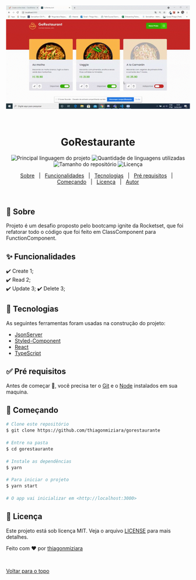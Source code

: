 <div align="center" id="top"> 
  <img src="./public/gif.gif"alt="GoRestaurante" />

  &#xa0;

  <!-- <a href="https://gorestaurante.netlify.com">Demo</a> -->
</div>

<h1 align="center">GoRestaurante</h1>

<p align="center">
  <img alt="Principal linguagem do projeto" src="https://img.shields.io/github/languages/top/thiagonmiziara/gorestaurante?color=56BEB8">

  <img alt="Quantidade de linguagens utilizadas" src="https://img.shields.io/github/languages/count/thiagonmiziara/gorestaurante?color=56BEB8">

  <img alt="Tamanho do repositório" src="https://img.shields.io/github/repo-size/thiagonmiziara/gorestaurante?color=56BEB8">

  <img alt="Licença" src="https://img.shields.io/github/license/thiagonmiziara/gorestaurante?color=56BEB8">

  <!-- <img alt="Github issues" src="https://img.shields.io/github/issues/thiagonmiziara/gorestaurante?color=56BEB8" /> -->

  <!-- <img alt="Github forks" src="https://img.shields.io/github/forks/thiagonmiziara/gorestaurante?color=56BEB8" /> -->

  <!-- <img alt="Github stars" src="https://img.shields.io/github/stars/thiagonmiziara/gorestaurante?color=56BEB8" /> -->
</p>

<!-- Status -->

<!-- <h4 align="center"> 
	🚧  GoRestaurante 🚀 Em construção...  🚧
</h4> 

<hr> -->

<p align="center">
  <a href="#dart-sobre">Sobre</a> &#xa0; | &#xa0; 
  <a href="#sparkles-funcionalidades">Funcionalidades</a> &#xa0; | &#xa0;
  <a href="#rocket-tecnologias">Tecnologias</a> &#xa0; | &#xa0;
  <a href="#white_check_mark-pré-requesitos">Pré requisitos</a> &#xa0; | &#xa0;
  <a href="#checkered_flag-começando">Começando</a> &#xa0; | &#xa0;
  <a href="#memo-licença">Licença</a> &#xa0; | &#xa0;
  <a href="https://github.com/thiagonmiziara" target="_blank">Autor</a>
</p>

<br>

## :dart: Sobre ##

Projeto é um desafio proposto pelo bootcamp ignite da Rocketset, que foi refatorar todo o código que foi feito em ClassComponent para FunctionComponent.

## :sparkles: Funcionalidades ##

:heavy_check_mark: Create 1;\
:heavy_check_mark: Read 2;\
:heavy_check_mark: Update 3;
:heavy_check_mark: Delete 3;

## :rocket: Tecnologias ##

As seguintes ferramentas foram usadas na construção do projeto:

- [JsonServer](https://JsonServer.io/)
- [Styled-Component](https://Styled-Component.org/en/)
- [React](https://pt-br.reactjs.org/)
- [TypeScript](https://www.typescriptlang.org/)

## :white_check_mark: Pré requisitos ##

Antes de começar :checkered_flag:, você precisa ter o [Git](https://git-scm.com) e o [Node](https://nodejs.org/en/) instalados em sua maquina.

## :checkered_flag: Começando ##

```bash
# Clone este repositório
$ git clone https://github.com/thiagonmiziara/gorestaurante

# Entre na pasta
$ cd gorestaurante

# Instale as dependências
$ yarn

# Para iniciar o projeto
$ yarn start

# O app vai inicializar em <http://localhost:3000>
```

## :memo: Licença ##

Este projeto está sob licença MIT. Veja o arquivo [LICENSE](LICENSE.md) para mais detalhes.


Feito com :heart: por <a href="https://github.com/thiagonmiziara" target="_blank">thiagonmiziara</a>

&#xa0;

<a href="#top">Voltar para o topo</a>
